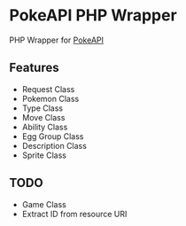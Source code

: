 # PokeAPI PHP Wrapper

PHP Wrapper for [PokeAPI](http://pokeapi.co)

## Features

* Request Class
* Pokemon Class
* Type Class
* Move Class
* Ability Class
* Egg Group Class
* Description Class
* Sprite Class

## TODO

* Game Class
* Extract ID from resource URI